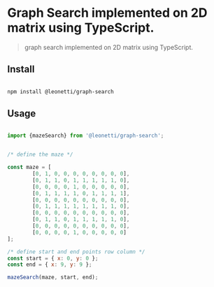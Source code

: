 # Graph Search implemented on 2D matrix using TypeScript. 

> graph search implemented on 2D matrix using TypeScript. 

## Install

```sh

npm install @leonetti/graph-search

```

## Usage

```js

import {mazeSearch} from '@leonetti/graph-search';


/* define the maze */

const maze = [
        [0, 1, 0, 0, 0, 0, 0, 0, 0, 0],
        [0, 1, 1, 0, 1, 1, 1, 1, 1, 0],
        [0, 0, 0, 0, 1, 0, 0, 0, 0, 0],
        [0, 1, 1, 1, 1, 0, 1, 1, 1, 1],
        [0, 0, 0, 0, 0, 0, 0, 0, 0, 0],
        [0, 1, 1, 1, 1, 1, 1, 1, 1, 0],
        [0, 0, 0, 0, 0, 0, 0, 0, 0, 0],
        [0, 1, 1, 0, 1, 1, 1, 1, 1, 0],
        [0, 0, 0, 0, 0, 0, 0, 0, 0, 0],
        [0, 0, 0, 0, 1, 0, 0, 0, 0, 0]
];

/* define start and end points row column */
const start = { x: 0, y: 0 };
const end = { x: 9, y: 9 };

mazeSearch(maze, start, end);

```
